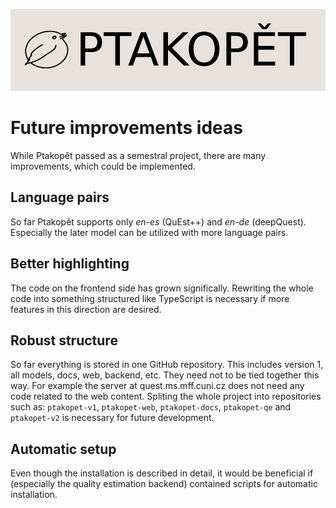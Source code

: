 ![Ptakopět logo](logo.png)

# Future improvements ideas

While Ptakopět passed as a semestral project, there are many improvements, which could be implemented.

## Language pairs
So far Ptakopět supports only _en-es_ (QuEst++) and _en-de_ (deepQuest). Especially the later model can be utilized with more language pairs.

## Better highlighting
The code on the frontend side has grown significally. Rewriting the whole code into something structured like TypeScript is necessary if more features in this direction are desired.

## Robust structure
So far everything is stored in one GitHub repository. This includes version 1, all models, docs, web, backend, etc. They need not to be tied together this way. For example the server at quest.ms.mff.cuni.cz does not need any code related to the web content. Spliting the whole project into repositories such as: `ptakopet-v1`, `ptakopet-web`, `ptakopet-docs`, `ptakopet-qe` and `ptakopet-v2` is necessary for future development.

## Automatic setup
Even though the installation is described in detail, it would be beneficial if (especially the quality estimation backend) contained scripts for automatic installation.